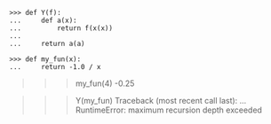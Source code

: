 ```
>>> def Y(f):
...     def a(x):
...         return f(x(x))
...     
...     return a(a)

```

```
>>> def my_fun(x):
...     return -1.0 / x

```

>>> my_fun(4)
-0.25

>>> Y(my_fun)
Traceback (most recent call last):
 ...
RuntimeError: maximum recursion depth exceeded
